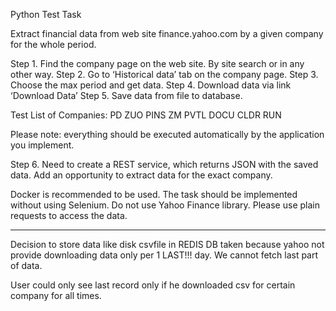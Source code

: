 Python Test Task 

Extract financial data from web site finance.yahoo.com  by a given company for the whole period.

Step 1. Find the company page on the web site. By site search or in any other way.
Step 2. Go to ‘Historical data’ tab on the company page.
Step 3. Choose the max period and get data.
Step 4. Download data via link ‘Download Data’
Step 5. Save data from file to database.

Test List of Companies:
PD ZUO PINS ZM PVTL DOCU CLDR RUN

Please note: 
everything should be executed automatically by the application you implement.

Step 6. Need to create a REST service, which returns JSON with the saved data. Add an opportunity to extract data for the exact company.

Docker is recommended to be used.
The task should be implemented without using Selenium.
Do not use Yahoo Finance library. Please use plain requests to access the data.

**************************************************************
Decision to store data like disk csvfile  in REDIS DB taken because 
yahoo not provide downloading data only per 1 LAST!!! day. 
We cannot fetch last part of data.

User could only see last record only if he downloaded csv for certain company for all times.

